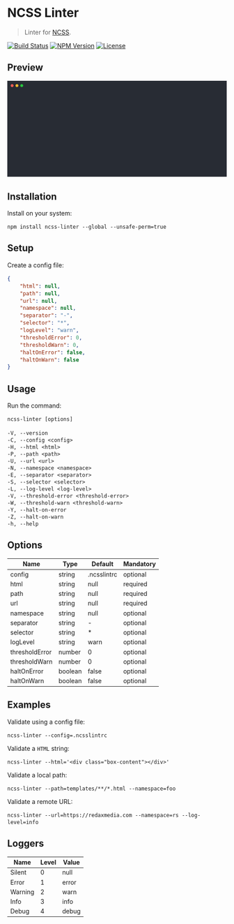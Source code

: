 NCSS Linter
===========

> Linter for [NCSS](https://ncss.io).

[![Build Status](https://img.shields.io/travis/redaxmedia/ncss-linter.svg)](https://travis-ci.org/redaxmedia/ncss-linter)
[![NPM Version](https://img.shields.io/npm/v/ncss-linter.svg)](https://npmjs.com/package/ncss-linter)
[![License](https://img.shields.io/npm/l/ncss-linter.svg)](https://npmjs.com/package/ncss-linter)


Preview
-------

![Terminal Session](https://raw.githubusercontent.com/redaxmedia/ncss-linter/master/.github/terminal-session.svg?sanitize=true)


Installation
------------

Install on your system:

```
npm install ncss-linter --global --unsafe-perm=true
```


Setup
-----

Create a config file:

```json
{
	"html": null,
	"path": null,
	"url": null,
	"namespace": null,
	"separator": "-",
	"selector": "*",
	"logLevel": "warn",
	"thresholdError": 0,
	"thresholdWarn": 0,
	"haltOnError": false,
	"haltOnWarn": false
}
```


Usage
-----

Run the command:

```
ncss-linter [options]

-V, --version
-C, --config <config>
-H, --html <html>
-P, --path <path>
-U, --url <url>
-N, --namespace <namespace>
-E, --separator <separator>
-S, --selector <selector>
-L, --log-level <log-level>
-V, --threshold-error <threshold-error>
-W, --threshold-warn <threshold-warn>
-Y, --halt-on-error   
-Z, --halt-on-warn
-h, --help
```


Options
-------

| Name           | Type    | Default     | Mandatory |
|----------------|---------|-------------|-----------|
| config         | string  | .ncsslintrc | optional  |
| html           | string  | null        | required  |
| path           | string  | null        | required  |
| url            | string  | null        | required  |
| namespace      | string  | null        | optional  |
| separator      | string  | -           | optional  |
| selector       | string  | *           | optional  |
| logLevel       | string  | warn        | optional  |
| thresholdError | number  | 0           | optional  |
| thresholdWarn  | number  | 0           | optional  |
| haltOnError    | boolean | false       | optional  |
| haltOnWarn     | boolean | false       | optional  |


Examples
--------

Validate using a config file:

```
ncss-linter --config=.ncsslintrc
```

Validate a `HTML` string:

```
ncss-linter --html='<div class="box-content"></div>'
```

Validate a local path:

```
ncss-linter --path=templates/**/*.html --namespace=foo
```

Validate a remote URL:

```
ncss-linter --url=https://redaxmedia.com --namespace=rs --log-level=info
```


Loggers
-------

| Name    | Level | Value |
|---------|-------|-------|
| Silent  | 0     | null  |
| Error   | 1     | error |
| Warning | 2     | warn  |
| Info    | 3     | info  |
| Debug   | 4     | debug |
